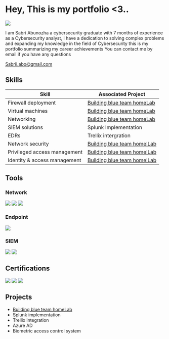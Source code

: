 # Hey, This is my portfolio <3..
<a href="https://linkedin.com/in/Sabriabunozha"><img src="https://img.shields.io/badge/-LinkedIn-0072b1?&style=for-the-badge&logo=linkedin&logoColor=white" /></a>

I am Sabri Abunozha a cybersecurity graduate with 7 months of experience as a Cybersecurity analyst, I have a dedication to solving complex problems and expanding my knowledge in the field of Cybersecurity this is my portfolio summarizing my career achievements
You can contact me by email if you have any questions 

Sabrii.abo@gmail.com

## Skills

| Skill                                         | Associated Project         |
|-----------------------------------------------|----------------------------|
|    Firewall deployment         | <a href="https://github.com/SabriAbunozha/Projects/tree/main/Blue-team-HomeLab">Building blue team homeLab</a>|
|    Virtual machines            | <a href="https://github.com/SabriAbunozha/Projects/tree/main/Blue-team-HomeLab">Building blue team homeLab</a>|
|    Networking                  | <a href="https://github.com/SabriAbunozha/Projects/tree/main/Blue-team-HomeLab">Building blue team homeLab</a>|
|    SIEM solutions              | Splunk Implementation|
|    EDRs                        | Trellix intergration|
|    Network security            | <a href="https://github.com/SabriAbunozha/Projects/tree/main/Blue-team-HomeLab">Building blue team homelLab</a>|
|    Privileged access management            | <a href="https://github.com/SabriAbunozha/Projects/tree/main/Blue-team-HomeLab">Building blue team homelLab</a>|
|    Identity & access management            | <a href="https://github.com/SabriAbunozha/Projects/tree/main/Blue-team-HomeLab">Building blue team homelLab</a>|

## Tools

### Network
<div>
    <img src="https://img.shields.io/badge/-Wireshark-1679A7?&style=for-the-badge&logo=Wireshark&logoColor=white" />
    <img src="https://img.shields.io/badge/-Suricata-EF3B2D?&style=for-the-badge&logo=Suricata&logoColor=white" />
    <img src="https://img.shields.io/badge/-Zeek-777BB4?&style=for-the-badge&logo=Zeek&logoColor=white" />
</div>

### Endpoint
<div>
<img src="https://img.shields.io/badge/-Trellix%20HX-1679A7?style=for-the-badge&logo=shield&logoColor=white" />
</div>

### SIEM
<div>
    <img src="https://img.shields.io/badge/-Splunk-000000?&style=for-the-badge&logo=Splunk&logoColor=white" />
    <img src="https://img.shields.io/badge/-Elastic-005571?&style=for-the-badge&logo=Elastic&logoColor=white" />
</div>

## Certifications
<div>
<img src="https://img.shields.io/badge/-Security%2B-FF0000?&style=for-the-badge&logo=CompTIA&logoColor=white" />
<img src="https://img.shields.io/badge/-CEH-000000?style=for-the-badge&logo=shield&logoColor=white" />
<img src="https://img.shields.io/badge/-eCIR-0070FF?style=for-the-badge&logo=shield&logoColor=white" />




</div>

## Projects
- <a href="https://github.com/SabriAbunozha/Projects/tree/main/Blue-team-HomeLab">Building blue team homeLab</a>
- Splunk implementation 
- Trellix integration 
- Azure AD
- Biometric access control system 
